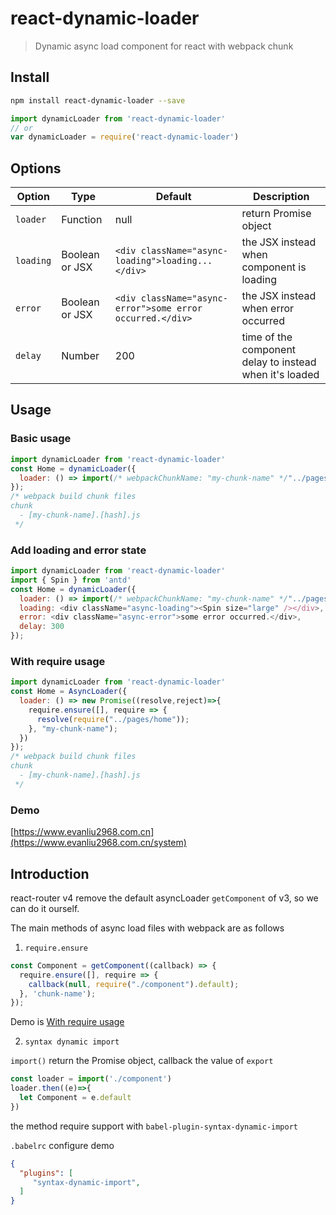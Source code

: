 # react-dynamic-loader

> Dynamic async load component for react with webpack chunk

## Install
```bash
npm install react-dynamic-loader --save
```
```javascript
import dynamicLoader from 'react-dynamic-loader'
// or
var dynamicLoader = require('react-dynamic-loader')
```

## Options

| Option   |   Type   |  Default |  Description |
|----------|----------|----------|--------------|
| `loader` | Function | null | return Promise object |
|`loading` | Boolean or JSX  |`<div className="async-loading">loading...</div>` | the JSX instead when component is loading |
| `error`  | Boolean or JSX  |`<div className="async-error">some error occurred.</div>` | the JSX instead when error occurred |
| `delay`  | Number   |  200 | time of the component delay to instead when it's loaded |

## Usage

### Basic usage

```javascript
import dynamicLoader from 'react-dynamic-loader'
const Home = dynamicLoader({
  loader: () => import(/* webpackChunkName: "my-chunk-name" */"../pages/home")
});
/* webpack build chunk files
chunk
  - [my-chunk-name].[hash].js
 */
```

### Add loading and error state

```javascript
import dynamicLoader from 'react-dynamic-loader'
import { Spin } from 'antd'
const Home = dynamicLoader({
  loader: () => import(/* webpackChunkName: "my-chunk-name" */"../pages/home"),
  loading: <div className="async-loading"><Spin size="large" /></div>,
  error: <div className="async-error">some error occurred.</div>,
  delay: 300
});
```

### <span id="requireUsage">With require usage</span>

```javascript
import dynamicLoader from 'react-dynamic-loader'
const Home = AsyncLoader({
  loader: () => new Promise((resolve,reject)=>{
    require.ensure([], require => {
      resolve(require("../pages/home"));
    }, "my-chunk-name");
  })
});
/* webpack build chunk files
chunk
  - [my-chunk-name].[hash].js
 */
```
### Demo

[https://www.evanliu2968.com.cn](https://www.evanliu2968.com.cn/system)

## Introduction

react-router v4 remove the default asyncLoader `getComponent` of v3, so we can do it ourself.

The main methods of async load files with webpack are as follows

1. `require.ensure`

```javascript
const Component = getComponent((callback) => {
  require.ensure([], require => {
    callback(null, require("./component").default);
  }, 'chunk-name');
});
```
Demo is [With require usage](#requireUsage)

2. `syntax dynamic import`

`import()` return the Promise object, callback the value of `export`

```javascript
const loader = import('./component')
loader.then((e)=>{
  let Component = e.default
})
```
the method require support with `babel-plugin-syntax-dynamic-import`

`.babelrc` configure demo
```json
{
  "plugins": [
     "syntax-dynamic-import",
  ]
}
```